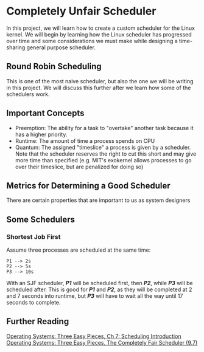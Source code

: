 # Completely Unfair Scheduler
In this project, we will learn how to create a custom scheduler for the Linux kernel. We will begin by learning how the Linux scheduler has progressed over time and some considerations we must make while designing a time-sharing general purpose scheduler.

## Round Robin Scheduling
This is one of the most naive scheduler, but also the one we will be writing in this project.  We will discuss this further after we learn how some of the schedulers work.

## Important Concepts
- Preemption: The ability for a task to "overtake" another task because it has a higher priority.
- Runtime: The amount of time a process spends on CPU
- Quantum: The assigned "timeslice" a process is given by a scheduler. Note that the scheduler reserves the right to cut this short and may give more time than specified (e.g. MIT's exokernel allows processes to go over their timeslice, but are penalized for doing so)

## Metrics for Determining a Good Scheduler
There are certain properties that are important to us as system designers

## Some Schedulers
### Shortest Job First
Assume three processes are scheduled at the same time:
```
P1 --> 2s
P2 --> 5s
P3 --> 10s
```
With an SJF scheduler, ***P1*** will be scheduled first, then ***P2***, while ***P3*** will be scheduled after. This is good for ***P1*** and ***P2***, as they will be completed at 2 and 7 seconds into runtime, but ***P3*** will have to wait all the way until 17 seconds to complete.

## Further Reading
[Operating Systems: Three Easy Pieces, Ch 7: Scheduling Introduction](https://pages.cs.wisc.edu/~remzi/OSTEP/cpu-sched.pdf)  
[Operating Systems: Three Easy Pieces, The Completely Fair Scheduler (9.7)](https://pages.cs.wisc.edu/~remzi/OSTEP/cpu-sched-lottery.pdf)  
